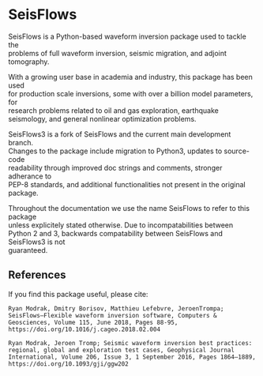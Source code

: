 SeisFlows
=========

SeisFlows is a Python-based waveform inversion package used to tackle the        
problems of full waveform inversion, seismic migration, and adjoint tomography.  
                                                                                 
With a growing user base in academia and industry, this package has been used    
for production scale inversions, some with over a billion model parameters, for  
research problems related to oil and gas exploration, earthquake seismology, and 
general nonlinear optimization problems.                                         
                                                                                 
SeisFlows3 is a fork of SeisFlows and the current main development branch.       
Changes to the package include migration to Python3, updates to source-code      
readability through improved doc strings and comments, stronger adherance to     
PEP-8 standards, and additional functionalities not present in the original      
package.                                                                         
                                                                                 
Throughout the documentation we use the name SeisFlows to refer to this package  
unless explicitely stated otherwise. Due to incompatabilities between            
Python 2 and 3, backwards compatability between SeisFlows and SeisFlows3 is not  
guaranteed. 


References
----------
If you find this package useful, please cite:

`Ryan Modrak, Dmitry Borisov, Matthieu Lefebvre, JeroenTrompa; SeisFlows—Flexible waveform inversion software, Computers & Geosciences, Volume 115, June 2018, Pages 88-95, https://doi.org/10.1016/j.cageo.2018.02.004`

`Ryan Modrak, Jeroen Tromp; Seismic waveform inversion best practices: regional, global and exploration test cases, Geophysical Journal International, Volume 206, Issue 3, 1 September 2016, Pages 1864–1889, https://doi.org/10.1093/gji/ggw202`


